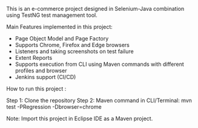 This is an e-commerce project designed in Selenium-Java combination using TestNG test management tool.

Main Features implemented in this project:

- Page Object Model and Page Factory
- Supports Chrome, Firefox and Edge browsers
- Listeners and taking screenshots on test failure
- Extent Reports
- Supports execution from CLI using Maven commands with different profiles and browser
- Jenkins support (CI/CD)

How to run this project :

Step 1: Clone the repository 
Step 2: Maven command in CLI/Terminal: mvn test -PRegression -Dbrowser=chrome

 Note: Import this project in Eclipse IDE as a Maven project.
